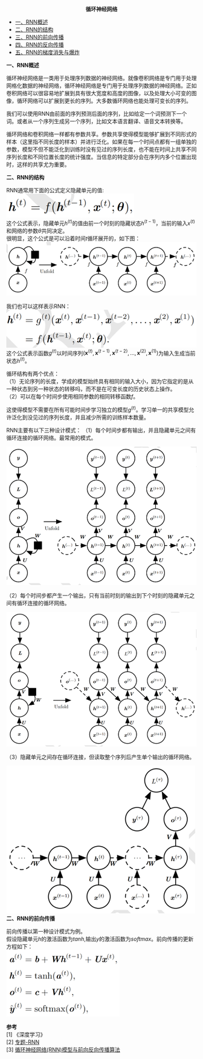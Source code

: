 <center><b>循环神经网络</b></center>

* [一、RNN概述](#introduction)
* [二、RNN的结构](#structure)
* [三、RNN的前向传播](#forward)
* [四、RNN的反向传播](#backward)
* [五、RNN的梯度消失与爆炸](#gradient)
  


<span id="introduction">
<b>一、RNN概述</b>
</span>

循环神经网络是一类用于处理序列数据的神经网络。就像卷积网络是专门用于处理网格化数据的神经网络，循环神经网络是专门用于处理序列数据的神经网络。正如卷积网络可以很容易地扩展到具有很大宽度和高度的图像，以及处理大小可变的图像，循环网络可以扩展到更长的序列。大多数循环网络也能处理可变长的序列。  

我们可以使用RNN由前面的序列预测后面的序列，比如给定一个词预测下一个词。或者从一个序列生成另一个序列，比如文本语言翻译、语音文本转换等。

循环网络和卷积网络一样都有参数共享。参数共享使得模型能够扩展到不同形式的样本（这里指不同长度的样本）并进行泛化。如果在每一个时间点都有一组单独的参数，模型不但不能泛化到训练时没有见过的序列长度，也不能在时间上共享不同序列长度和不同位置长度的统计强度。当信息的特定部分会在序列内多个位置出现时，这样的共享尤为重要。  

<span id="structure">
<b>二、RNN的结构</b>
</span>

RNN通常用下面的公式定义隐藏单元的值:
![](resource/RNN/h.png)  
这个公式表示，隐藏单元$h^{(t)}$的值由前一个时刻的隐藏状态$h^{(t-1)}$，当前的输入$x^{(t)}$和网络的参数$\theta$共同决定。  
很明显，这个公式是可以沿着时间$t$循环展开的，如下图：  
![](resource/RNN/unfold.png)


我们也可以这样表示RNN：  
![](resource/RNN/h1.png)  
这个公式表示函数$g^{(t)}$以时间序列$\left(\boldsymbol{x}^{(t)}, \boldsymbol{x}^{(t-1)}, \boldsymbol{x}^{(t-2)}, \ldots, \boldsymbol{x}^{(2)}, \boldsymbol{x}^{(1)}\right)$为输入生成当前状态$h^{(t)}$。  

循环结构有两个优点：  
（1）无论序列的长度，学成的模型始终具有相同的输入大小，因为它指定的是从一种状态到另一种状态的转移吗，而不是在可变长度的历史状态上操作。  
（2）可以在每个时间步使用相同参数的相同转移函数$f$。  

这使得模型不需要在所有可能时间步学习独立的模型$g^{(t)}$。学习单一的共享模型允许泛化到没见过的序列长度，并且减少所需的训练样本数量。  

RNN主要有以下三种设计模式：
（1）每个时间步都有输出，并且隐藏单元之间有循环连接的循环网络。最常用的模式。  
<!-- ![](resource/RNN/rnn1.png)   -->
<img src="resource/RNN/rnn1.png" width=550/>  

（2）每个时间步都产生一个输出，只有当前时刻的输出到下个时刻的隐藏单元之间有循环连接的循环网络。  
<!-- ![](resource/RNN/rnn2.png)   -->
<img src="resource/RNN/rnn2.png" width=550/>  

（3）隐藏单元之间存在循环连接，但读取整个序列后产生单个输出的循环网络。  
<!-- ![](resource/RNN/rnn3.png)   -->
<img src="resource/RNN/rnn3.png" width=500/>  

</br>
<span id="forward">
<b>二、RNN的前向传播</b>
</span>  

前向传播以第一种设计模式为例。  
假设隐藏单元$h$的激活函数为$tanh$,输出$y$的激活函数为$softmax$。前向传播的更新方程如下：  
<img src="resource/RNN/forward.png" width=300>





**参考**  
[1] 《深度学习》  
[2] [专题-RNN](https://github.com/imhuay/Algorithm_Interview_Notes-Chinese/blob/master/A-深度学习/B-专题-RNN.md)  
[3] [循环神经网络(RNN)模型与前向反向传播算法](https://www.cnblogs.com/pinard/p/6509630.html)  